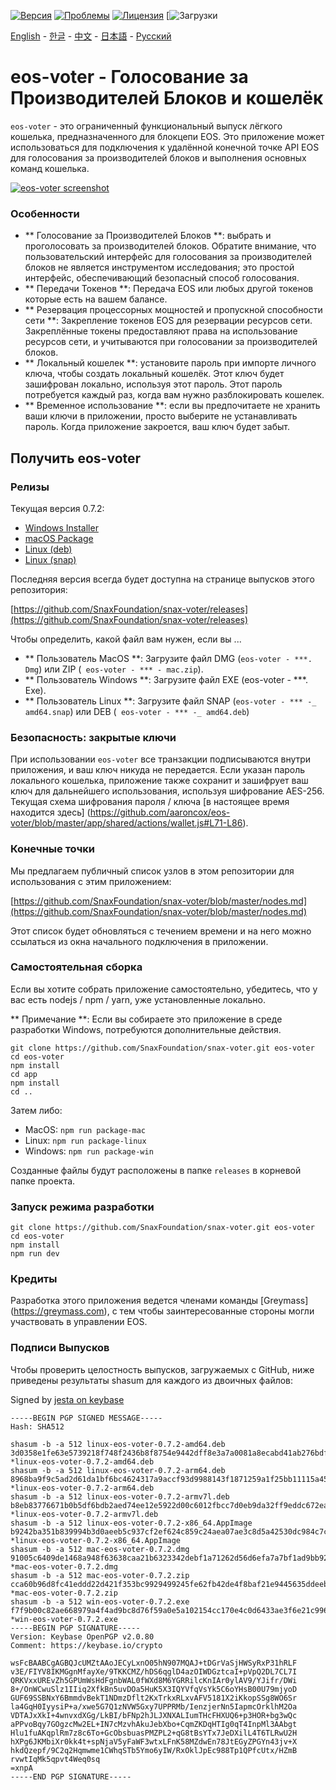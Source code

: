 [![Версия](https://img.shields.io/github/release/greymass/eos-voter/all.svg)](https://github.com/SnaxFoundation/snax-voter/releases)
[![Проблемы](https://img.shields.io/github/issues/greymass/eos-voter.svg)](https://github.com/SnaxFoundation/snax-voter/issues)
[![Лицензия](https://img.shields.io/badge/license-MIT-blue.svg)](https://raw.githubusercontent.com/greymass/eos-voter/master/LICENSE)
[![Загрузки](https://img.shields.io/github/downloads/greymass/eos-voter/total.svg)

[English](https://github.com/SnaxFoundation/snax-voter/blob/master/README.md) - [한글](https://github.com/SnaxFoundation/snax-voter/blob/master/README.kr.md) - [中文](https://github.com/SnaxFoundation/snax-voter/blob/master/README.zh.md) - [日本語](https://github.com/SnaxFoundation/snax-voter/blob/master/README.ja.md) - [Русский](https://github.com/SnaxFoundation/snax-voter/blob/master/README.ru.md)

# eos-voter - Голосование за Производителей Блоков и кошелёк

`eos-voter` - это ограниченный функциональный выпуск лёгкого кошелька, предназначенного для блокцепи EOS. Это приложение может использоваться для подключения к удалённой конечной точке API EOS для голосования за производителей блоков и выполнения основных команд кошелька.


[![eos-voter screenshot](https://raw.githubusercontent.com/greymass/eos-voter/master/eos-voter.png)](https://raw.githubusercontent.com/greymass/eos-voter/master/eos-voter.png)

### Особенности

- ** Голосование за Производителей Блоков **: выбрать и проголосовать за производителей блоков. Обратите внимание, что пользовательский интерфейс для голосования за производителей блоков не является инструментом исследования; это простой интерфейс, обеспечивающий безопасный способ голосования.
- ** Передачи Токенов **: Передача EOS или любых другой токенов которые есть на вашем балансе.
- ** Резервация процессорных мощностей и пропускной способности сети **: Закрепление токенов EOS для резервации ресурсов сети. Закреплённые токены предоставляют права на использование ресурсов сети, и учитываются при голосовании за производителей блоков.
- ** Локальный кошелек **: установите пароль при импорте личного ключа, чтобы создать локальный кошелёк. Этот ключ будет зашифрован локально, используя этот пароль. Этот пароль потребуется каждый раз, когда вам нужно разблокировать кошелек.
- ** Временное использование **: если вы предпочитаете не хранить ваши ключи в приложении, просто выберите не устанавливать пароль. Когда приложение закроется, ваш ключ будет забыт.

## Получить eos-voter

### Релизы

Текущая версия 0.7.2:

- [Windows Installer](https://github.com/SnaxFoundation/snax-voter/releases/download/v0.7.2/win-eos-voter-0.7.2.exe)
- [macOS Package](https://github.com/SnaxFoundation/snax-voter/releases/download/v0.7.2/mac-eos-voter-0.7.2.dmg)
- [Linux (deb)](https://github.com/SnaxFoundation/snax-voter/releases/download/v0.7.2/linux-eos-voter-0.7.2-amd64.deb)
- [Linux (snap)](https://github.com/SnaxFoundation/snax-voter/releases/download/v0.7.2/linux-eos-voter-0.7.2-amd64.snap)

Последняя версия всегда будет доступна на странице выпусков этого репозитория:

[https://github.com/SnaxFoundation/snax-voter/releases](https://github.com/SnaxFoundation/snax-voter/releases)

Чтобы определить, какой файл вам нужен, если вы ...

- ** Пользователь MacOS **: Загрузите файл DMG (`eos-voter - ***. Dmg`) или ZIP (` eos-voter - *** - mac.zip`).
- ** Пользователь Windows **: Загрузите файл EXE (eos-voter - ***. Exe).
- ** Пользователь Linux **: Загрузите файл SNAP (`eos-voter - *** -_ amd64.snap`) или DEB (` eos-voter - *** -_ amd64.deb`)

### Безопасность: закрытые ключи

При использовании `eos-voter` все транзакции подписываются внутри приложения, и ваш ключ никуда не передается. Если указан пароль локального кошелька, приложение также сохранит и зашифрует ваш ключ для дальнейшего использования, используя шифрование AES-256. Текущая схема шифрования пароля / ключа [в настоящее время находится здесь] (https://github.com/aaroncox/eos-voter/blob/master/app/shared/actions/wallet.js#L71-L86).

### Конечные точки

Мы предлагаем публичный список узлов в этом репозитории для использования с этим приложением:

[https://github.com/SnaxFoundation/snax-voter/blob/master/nodes.md](https://github.com/SnaxFoundation/snax-voter/blob/master/nodes.md)

Этот список будет обновляться с течением времени и на него можно ссылаться из окна начального подключения в приложении.

### Самостоятельная сборка

Если вы хотите собрать приложение самостоятельно, убедитесь, что у вас есть nodejs / npm / yarn, уже установленные локально.

** Примечание **: Если вы собираете это приложение в среде разработки Windows, потребуются дополнительные действия.

```
git clone https://github.com/SnaxFoundation/snax-voter.git eos-voter
cd eos-voter
npm install
cd app
npm install
cd ..
```

Затем либо:

- MacOS: `npm run package-mac`
- Linux: `npm run package-linux`
- Windows: `npm run package-win`

Созданные файлы будут расположены в папке `releases` в корневой папке проекта.

### Запуск режима разработки

```
git clone https://github.com/SnaxFoundation/snax-voter.git eos-voter
cd eos-voter
npm install
npm run dev
```

### Кредиты

Разработка этого приложения ведется членами команды [Greymass] (https://greymass.com), с тем чтобы заинтересованные стороны могли участвовать в управлении EOS.

### Подписи Выпусков

Чтобы проверить целостность выпусков, загружаемых с GitHub, ниже приведены результаты shasum для каждого из двоичных файлов:

Signed by [jesta on keybase](https://keybase.io/jesta)

```
-----BEGIN PGP SIGNED MESSAGE-----
Hash: SHA512

shasum -b -a 512 linux-eos-voter-0.7.2-amd64.deb
3d0358e1fe63e5739218f748f2436b8f8754e9442dff8e3a7a0081a8ecabd41ab276bdf6cf0246344fc7f635cdc72cf0f2a583c2c392afb8a6eb14d4f087bde4 *linux-eos-voter-0.7.2-amd64.deb
shasum -b -a 512 linux-eos-voter-0.7.2-arm64.deb
8968ba9f9c5ad2d61da1bf6bc4624317a9accf93d9988143f1871259a1f25bb11115a457334da894393d8d859505f54359518fd7a2b9ab985105d63ec589af64 *linux-eos-voter-0.7.2-arm64.deb
shasum -b -a 512 linux-eos-voter-0.7.2-armv7l.deb
b8eb83776671b0b5df6bdb2aed74ee12e5922d00c6012fbcc7d0eb9da32ff9eddc672eaecfc6a5dd7074d190e18d94b6cf0db324a5e1fb8c974fdd12e036132f *linux-eos-voter-0.7.2-armv7l.deb
shasum -b -a 512 linux-eos-voter-0.7.2-x86_64.AppImage
b9242ba351b839994b3d0aeeb5c937cf2ef624c859c24aea07ae3c8d5a42530dc984c7c50f71963bc8227be101a278c83f070b5044af9d9a2bc9e456e0c92ff7 *linux-eos-voter-0.7.2-x86_64.AppImage
shasum -b -a 512 mac-eos-voter-0.7.2.dmg
91005c6409de1468a948f63638caa21b6323342debf1a71262d56d6efa7a7bf1ad9bb920c680649a304c9a9d57e87f6376f82b0574e51c51f44393fdd440b95b *mac-eos-voter-0.7.2.dmg
shasum -b -a 512 mac-eos-voter-0.7.2.zip
cca60b96d8fc41eddd22d421f353bc9929499245fe62fb42de4f8baf21e9445635ddeebf305908f82876b6de04aa7d8cc818e0b654833fcfcd0e78c9c1273314 *mac-eos-voter-0.7.2.zip
shasum -b -a 512 win-eos-voter-0.7.2.exe
f7f9b00c82ae668979a4f4ad9bc8d76f59a0e5a102154cc170e4c0d6433ae3f6e21c996c112f57e95e90574195e3d879684f32280595486862dc794c215f8742 *win-eos-voter-0.7.2.exe
-----BEGIN PGP SIGNATURE-----
Version: Keybase OpenPGP v2.0.80
Comment: https://keybase.io/crypto

wsFcBAABCgAGBQJcUMZtAAoJECyLxnO05hN907MQAJ+tDGrVaSjHWSyRxP31hRLF
v3E/FIYV8IKMGgnMfayXe/9TKKCMZ/hDS6qglD4azOIWDGztcaI+pVpQ2DL7CL7I
QRKVxxUREvZh5GPUmWsHdFgnbWAL0fWXd8M6YGRRilcKnIAr0ylAV9/YJifr/DWi
8+/OnWCwuSlz1IIiq2XfkBn5uvDOa5HuK5X3IQYVfqVsYk5C6oYHsB00U79mjyoD
GUF69SSBNxY6BmmdvBekT1NDmzDflt2KxTrkxRLxvAFV5181X2iKkopSSg8WO6Sr
la4GqH0IyysiP+a/xwe5G7Q1zNVW5Gxy7UPPRMb/IenzjerNn5IapmcOrklhM2Oa
VDTAJxXkI+4wnvxdXGg/LkBI/bFNp2hJLJXNXALIumTHcFHXUQ6+p3HOR+bg3wQc
aPPvoBqy7GOgzcMw2EL+IN7cMzvhAkuJebXbo+CqmZKDqHTIg0qT4InpMl3AAbgt
Hlu1fuAKqplRm7z8c6To+GcObsbuasPMZPL2+qG8tBsYTx7JeDXilL4T6TLRwU2H
hXPg6JKMbiXr0kk4t+spNjaV5yFaWF3wtxLFnK58MZdwEn78JtEGyZPGYn43jv+X
hkdQzepf/9C2q2Hqmwme1CWhqSTb5Ymo6yIW/RxOklJpEc988Tp1QPfcUtx/HZmB
rvwtIqMk5qpvt4Weq0sq
=xnpA
-----END PGP SIGNATURE-----
```
